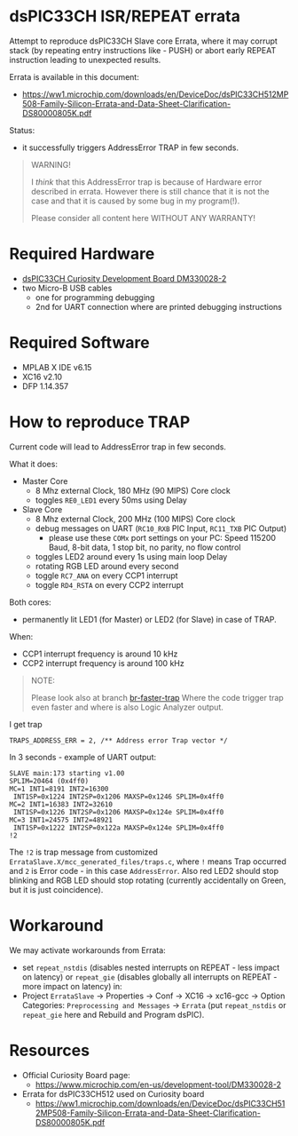 # dsPIC33CH ISR/REPEAT errata

Attempt to reproduce dsPIC33CH Slave core Errata, where it may corrupt stack
(by repeating entry instructions like - PUSH) or abort early REPEAT instruction
leading to unexpected results.

Errata is available in this document:
- https://ww1.microchip.com/downloads/en/DeviceDoc/dsPIC33CH512MP508-Family-Silicon-Errata-and-Data-Sheet-Clarification-DS80000805K.pdf

Status:
- it successfully triggers AddressError TRAP in few seconds.

> WARNING!
>
> I _think_ that this AddressError trap is because of Hardware error described in errata.
> However there is still chance that it is not the case and that it is caused by some bug
> in my program(!).
>
> Please consider all content here WITHOUT ANY WARRANTY!

# Required Hardware

- [dsPIC33CH Curiosity Development Board DM330028-2](https://www.microchip.com/en-us/development-tool/DM330028-2)
- two Micro-B USB cables
  - one for programming debugging
  - 2nd for UART connection where are printed debugging instructions

# Required Software

- MPLAB X IDE v6.15
- XC16 v2.10
- DFP 1.14.357

# How to reproduce TRAP

Current code will lead to AddressError trap in few seconds.

What it does:
- Master Core
  - 8 Mhz external Clock, 180 MHz (90 MIPS) Core clock
  - toggles `RE0_LED1` every 50ms using Delay
- Slave Core
  - 8 Mhz external Clock, 200 MHz (100 MIPS) Core clock
  - debug messages on UART (`RC10_RXB` PIC Input, `RC11_TXB` PIC Output)
    - please use these `COMx` port settings on your PC: Speed 115200 Baud, 8-bit data, 1 stop bit,
      no parity, no flow control
  - toggles LED2 around every 1s using main loop Delay
  - rotating RGB LED around every second
  - toggle `RC7_ANA` on every CCP1 interrupt
  - toggle `RD4_RSTA` on every CCP2 interrupt

Both cores:
- permanently lit LED1 (for Master) or LED2 (for Slave) in case of TRAP.

When:
- CCP1 interrupt frequency is around 10 kHz
- CCP2 interrupt frequency is around 100 kHz

> NOTE:
>
> Please look also at
> branch [br-faster-trap](https://github.com/hpaluch-pil/dsPIC33CH-Errata/tree/br-faster-trap)
> Where the code trigger trap even faster and where is also Logic Analyzer output.

I get trap
```
TRAPS_ADDRESS_ERR = 2, /** Address error Trap vector */
```
In 3 seconds - example of UART output:
```
SLAVE main:173 starting v1.00
SPLIM=20464 (0x4ff0)
MC=1 INT1=8191 INT2=16300
 INT1SP=0x1224 INT2SP=0x1206 MAXSP=0x1246 SPLIM=0x4ff0
MC=2 INT1=16383 INT2=32610
 INT1SP=0x1226 INT2SP=0x1206 MAXSP=0x124e SPLIM=0x4ff0
MC=3 INT1=24575 INT2=48921
 INT1SP=0x1222 INT2SP=0x122a MAXSP=0x124e SPLIM=0x4ff0
!2
```

The `!2` is trap message from customized `ErrataSlave.X/mcc_generated_files/traps.c`,
where `!` means Trap occurred and `2` is Error code - in this case `AddressError`.
Also red LED2 should stop blinking and RGB LED should stop rotating (currently accidentally on Green, but
it is just coincidence).

# Workaround

We may activate workarounds from Errata:
- set `repeat_nstdis` (disables nested interrupts on REPEAT - less impact on latency)
  or `repeat_gie` (disables globally all interrupts on REPEAT - more impact on latency) in:
- Project `ErrataSlave` -> Properties -> Conf -> XC16 -> xc16-gcc ->
  Option Categories: `Preprocessing and Messages` -> `Errata` (put `repeat_nstdis` or
  `repeat_gie` here and Rebuild and Program dsPIC).

# Resources

* Official Curiosity Board page:
  - https://www.microchip.com/en-us/development-tool/DM330028-2
* Errata for dsPIC33CH512 used on Curiosity board
  - https://ww1.microchip.com/downloads/en/DeviceDoc/dsPIC33CH512MP508-Family-Silicon-Errata-and-Data-Sheet-Clarification-DS80000805K.pdf


